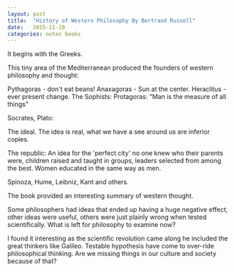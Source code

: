 ```yaml
---
layout: post
title:  "History of Western Philosophy By Bertrand Russell"
date:   2015-11-10
categories: notes books
---
```


It begins with the Greeks.

This tiny area of the Mediterranean produced the founders of western philosophy and thought:

Pythagoras - don't eat beans! 
Anaxagoras - Sun at the center.
Heraclitus - ever present change.
The Sophists:
Protagoras: "Man is the measure of all things"

Socrates, Plato:

The ideal.  The idea is real, what we have a see around us are inferior copies.

The republic:
An idea for the 'perfect city'  no one knew who their parents were, children raised and taught in groups, leaders selected from among the best. Women educated in the same way as men.

Spinoza, Hume, Leibniz, Kant and others. 

The book provided an interesting summary of western thought.

Some philosophers had ideas that ended up having a huge negative effect, other ideas were useful, others were just plainly wrong when tested scientifically.  What is left for philosophy to examine now?

I found it interesting as the scientific revolution came along he included the great thinkers like Galileo.  Testable hypothesis have come to over-ride philosophical thinking. Are we missing things in our culture and society because of that?